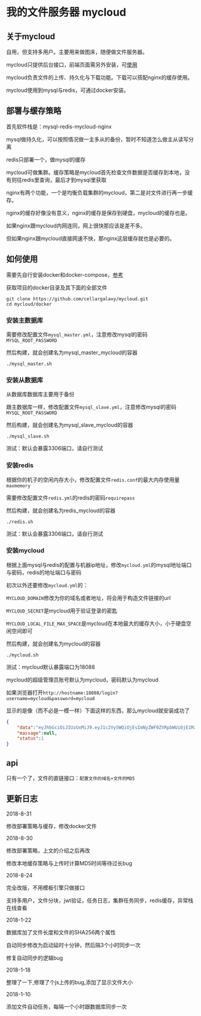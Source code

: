 # 我的文件服务器 mycloud

## 关于mycloud
自用，但支持多用户。主要用来做图床，随便做文件服务器。

mycloud只提供后台接口，前端页面需另外安装，可[使用](https://github.com/cellargalaxy/mycloud-vue "使用")

mycloud负责文件的上传、持久化与下载功能。下载可以搭配nginx的缓存使用。

mycloud使用到mysql与redis，可通过docker安装。

## 部署与缓存策略

首先软件栈是：mysql-redis-mycloud-nginx

mysql做持久化，可以按照情况做一主多从的备份，暂时不知道怎么做主从读写分离

redis只部署一个，做mysql的缓存

mycloud可做集群。缓存策略是mycloud首先检查文件数据是否缓存到本地，没有则往redis里查询，最后才到mysql里获取

nginx有两个功能，一个是均衡负载集群的mycloud，第二是对文件进行再一步缓存。

nginx的缓存好像没有意义，nginx的缓存是保存到硬盘，mycloud的缓存也是。

如果nginx跟mycloud内网连同，网上很快那应该是差不多。

但如果nginx跟mycloud直接网速不快，那nginx这层缓存就也是必要的。

## 如何使用
需要先自行安装docker和docker-compose，[参考](https://yeasy.gitbooks.io/docker_practice/ "参考")

获取项目的docker目录及其下面的全部文件

```shell
git clone https://github.com/cellargalaxy/mycloud.git
cd mycloud/docker
```

### 安装主数据库

需要修改配置文件`mysql_master.yml`，注意修改mysql的密码`MYSQL_ROOT_PASSWORD`

然后构建，就会创建名为mysql_master_mycloud的容器

```shell
./mysql_master.sh
```

### 安装从数据库

从数据库数据库主要用于备份

跟主数据库一样，修改配置文件`mysql_slave.yml`，注意修改mysql的密码`MYSQL_ROOT_PASSWORD`

然后构建，就会创建名为mysql_slave_mycloud的容器

```shell
./mysql_slave.sh
```

测试：默认会暴露3306端口，请自行测试

### 安装redis

根据你的机子的空闲内存大小，修改配置文件`redis.conf`的最大内存使用量`maxmemory`

需要修改配置文件`redis.yml`的redis的密码`requirepass`

然后构建，就会创建名为redis_mycloud的容器

```shell
./redis.sh
```

测试：默认会暴露3306端口，请自行测试

### 安装mycloud

根据上面mysql与redis的配置与机器ip地址，修改`mycloud.yml`的mysql地址端口与密码，redis的地址端口与密码

初次以外还要修改`mycloud.yml`的：

`MYCLOUD_DOMAIN`修改为你的域名或者地址，将会用于构造文件链接的url

`MYCLOUD_SECRET`是mycloud用于验证登录的密匙

`MYCLOUD_LOCAL_FILE_MAX_SPACE`是mycloud在本地最大的缓存大小，小于硬盘空闲空间即可

然后构建，就会创建名为mycloud的容器

```shell
./mycloud.sh
```

测试：mycloud默认暴露端口为18088

mycloud的超级管理员账号默认为mycloud，密码默认为mycloud

如果浏览器打开`http://hostname:18088/login?username=mycloud&password=mycloud`

显示的是像（而不必是一模一样）下面这样的东西，那么mycloud就安装成功了

```json
{
    "data":"eyJhbGciOiJIUzUxMiJ9.eyJ1c2VySWQiOjEsImNyZWF0ZVRpbWUiOjE1MzMwODE2MDAwMDAsInVwZGF0ZVRpbWUiOjE1MzMwODE2MDAwMDAsInBlcm1pc3Npb25zIjoiUk9PVCxBRE1JTixVU0VSIiwic3ViIjoibXljbG91ZCIsImV4cCI6MTUzNTEwMTYwNX0.o7uQ5E6EBy6_yn8CjYFJSCvG2HwRLUILDtJZ0Ci7dnrHeDFPrE6PJbLu7C2ljVU6LRjBHg1buux3omhCAWU7GQ",
    "massage":null,
    "status":1
}
```

## api
只有一个了，文件的直链接口：`配置文件的域名+文件的MD5`

## 更新日志
2018-8-31

修改部署策略与缓存，修改docker文件

2018-8-30

修改部署策略，上文的介绍之后再改

修改本地缓存策略与上传时计算MD5时间等待过长bug

2018-8-24

完全改版，不用模板引擎只做接口

支持多用户，文件分块，jwt验证，任务日志，集群任务同步，redis缓存，异常栈在线查看

2018-1-22

数据库加了文件长度和文件的SHA256两个属性

自动同步修改为启动延时十分钟，然后隔3个小时同步一次

修复自动同步的逻辑bug

2018-1-18

整理了一下,修理了个js上传的bug,添加了显示文件大小

2018-1-10

添加文件自动任务，每隔一个小时跟数据库同步一次